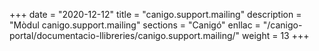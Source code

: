 +++
date        = "2020-12-12"
title       = "canigo.support.mailing"
description = "Mòdul canigo.support.mailing"
sections    = "Canigó"
enllac		= "/canigo-portal/documentacio-llibreries/canigo.support.mailing/"
weight		= 13
+++
